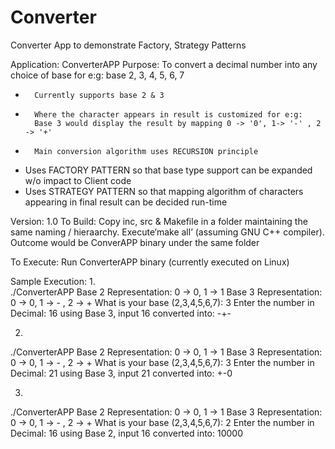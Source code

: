 # Converter
Converter App to demonstrate Factory, Strategy Patterns 

Application:	ConverterAPP
Purpose:	To convert a decimal number into any choice of base for e:g: base 2, 3, 4, 5, 6, 7
*		Currently supports base 2 & 3 
*		Where the character appears in result is customized for e:g: 
		Base 3 would display the result by mapping 0 -> '0', 1-> '-' , 2 -> '+' 
*		Main conversion algorithm uses RECURSION principle 
*	Uses FACTORY PATTERN so that base type support can be expanded w/o impact to Client code 
*	Uses STRATEGY PATTERN so that mapping algorithm of characters appearing in final result can be decided run-time

Version:	1.0
To Build:	Copy inc, src & Makefile in a folder maintaining the same naming / hieraarchy. 
                Execute‘make all’ (assuming GNU C++ compiler). 
		Outcome would be ConverAPP binary under the same folder

To Execute:	Run ConverterAPP binary (currently executed on Linux)


Sample Execution:
1.	
./ConverterAPP
Base 2 Representation: 0 -> 0, 1 -> 1
Base 3 Representation: 0 -> 0, 1 -> - , 2 -> +
What is your base (2,3,4,5,6,7): 3
Enter the number in Decimal: 16
using Base 3, input 16 converted into: -+-

2.	
./ConverterAPP
Base 2 Representation: 0 -> 0, 1 -> 1
Base 3 Representation: 0 -> 0, 1 -> - , 2 -> +
What is your base (2,3,4,5,6,7): 3
Enter the number in Decimal: 21
using Base 3, input 21 converted into: +-0

3.	
./ConverterAPP
Base 2 Representation: 0 -> 0, 1 -> 1
Base 3 Representation: 0 -> 0, 1 -> - , 2 -> +
What is your base (2,3,4,5,6,7): 2
Enter the number in Decimal: 16
using Base 2, input 16 converted into: 10000


